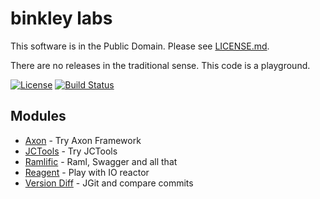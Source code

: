 # binkley labs

This software is in the Public Domain.  Please see [LICENSE.md](LICENSE.md).

There are no releases in the traditional sense.  This code is a playground.

[![License](https://img.shields.io/badge/license-PD-blue.svg?style=flat)](http://unlicense.org) [![Build Status](https://img.shields.io/travis/binkley/labs.svg?style=flat)](https://travis-ci.org/binkley/binkley)

## Modules

* [Axon](axon/README.md) - Try Axon Framework
* [JCTools](jctools/README.md) - Try JCTools
* [Ramlific](ramlific/README.md) - Raml, Swagger and all that
* [Reagent](reaget/README.md) - Play with IO reactor
* [Version Diff](version-diff/README.md) - JGit and compare commits
